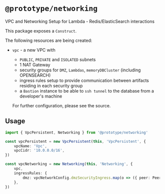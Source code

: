 # `@prototype/networking`

VPC and Networking Setup for Lambda - Redis/ElasticSearch interactions

This package exposes a `Construct`.

The following resources are being created:

* `vpc` - a new VPC with
	* `PUBLIC`, `PRIVATE` and `ISOLATED` subnets
	* 1 NAT Gateway
	* security groups for `DMZ`, `Lambdas`, `memoryDBCluster` (including OPENSEARCH)
	* ingress rules setup to provide communication between artifacts residing in each security group
	* a `Bastion` instance to be able to `ssh tunnel` to the database from a developer's machine

	For further configuration, please see the source.

## Usage

```ts
import { VpcPersistent, Networking } from '@prototype/networking'

const vpcPersistent = new VpcPersistent(this, 'VpcPersistent', {
	vpcName: 'Vpc',
	vpcCidr: '10.0.0.0/16',
})

const vpcNetworking = new Networking(this, 'Networking', {
	vpc,
	ingressRules: {
		dmz: vpcNetworkConfig.dmzSecurityIngress.map(o => ({ peer: Peer.ipv4(o.cidr), port: Port.tcp(o.port) })),
	},
})
```
